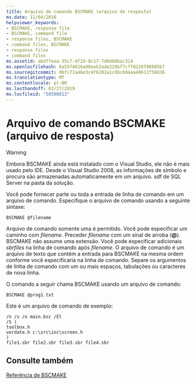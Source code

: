 ```yaml
---
title: Arquivo de comando BSCMAKE (arquivo de resposta)
ms.date: 11/04/2016
helpviewer_keywords:
- BSCMAKE, response file
- BSCMAKE, command file
- response files, BSCMAKE
- command files, BSCMAKE
- response files
- command files
ms.assetid: abdffeea-35c7-4f2d-8c17-7d0d80bac314
ms.openlocfilehash: 6a55fd616a00aeb3ade229bf7cff8220f86085b7
ms.sourcegitcommit: 06fc71a46e3c4f6202a1c0bc604aa40611f50d36
ms.translationtype: MT
ms.contentlocale: pt-BR
ms.lasthandoff: 03/27/2019
ms.locfileid: "58508813"
---
```

# <a name="bscmake-command-file-response-file"></a>Arquivo de comando BSCMAKE (arquivo de resposta)

> [!WARNING]
> Embora BSCMAKE ainda está instalado com o Visual Studio, ele não é mais usado pelo IDE. Desde o Visual Studio 2008, as informações de símbolo e procura são armazenadas automaticamente em um arquivo. sdf de SQL Server na pasta da solução.

Você pode fornecer parte ou toda a entrada de linha de comando em um arquivo de comando. Especifique o arquivo de comando usando a seguinte sintaxe:

```
BSCMAKE @filename
```

Arquivo de comando somente uma é permitido. Você pode especificar um caminho com *filename*. Preceder *filename* com um sinal de arroba (**\@**). BSCMAKE não assume uma extensão. Você pode especificar adicionais *sbrfiles* na linha de comando após *filename*. O arquivo de comando é um arquivo de texto que contém a entrada para BSCMAKE na mesma ordem conforme você especificaria na linha de comando. Separe os argumentos de linha de comando com um ou mais espaços, tabulações ou caracteres de nova linha.

O comando a seguir chama BSCMAKE usando um arquivo de comando:

```
BSCMAKE @prog1.txt
```

Este é um arquivo de comando de exemplo:

```
/n /v /o main.bsc /El
/S (
toolbox.h
verdate.h c:\src\inc\screen.h
)
file1.sbr file2.sbr file3.sbr file4.sbr
```

## <a name="see-also"></a>Consulte também

[Referência de BSCMAKE](bscmake-reference.md)
